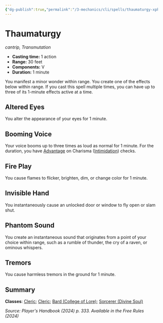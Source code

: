 ```yaml
---
{"dg-publish":true,"permalink":"/3-mechanics/cli/spells/thaumaturgy-xphb/","tags":["ttrpg-cli/compendium/src/5e/xphb","ttrpg-cli/spell/class/cleric","ttrpg-cli/spell/feat/blessed-warrior","ttrpg-cli/spell/feat/magic-initiate","ttrpg-cli/spell/level/cantrip","ttrpg-cli/spell/optfeature/pact-of-the-tome","ttrpg-cli/spell/race/tiefling","ttrpg-cli/spell/school/transmutation","ttrpg-cli/spell/subclass/college-of-lore","ttrpg-cli/spell/subclass/divine-soul"],"created":"2025-03-01T17:25:24.713-05:00","updated":"2025-03-25T22:27:48.478-04:00"}
---
```


# Thaumaturgy
*cantrip, Transmutation*  


- **Casting time:** 1 action
- **Range:** 30 feet
- **Components:** V
- **Duration:** 1 minute

You manifest a minor wonder within range. You create one of the effects below within range. If you cast this spell multiple times, you can have up to three of its 1-minute effects active at a time.

## Altered Eyes

You alter the appearance of your eyes for 1 minute.

## Booming Voice

Your voice booms up to three times as loud as normal for 1 minute. For the duration, you have [Advantage](3-Mechanics/CLI/rules/variant-rules/advantage-xphb.md) on Charisma ([Intimidation](3-Mechanics/CLI/rules/skills.md#Intimidation)) checks.

## Fire Play

You cause flames to flicker, brighten, dim, or change color for 1 minute.

## Invisible Hand

You instantaneously cause an unlocked door or window to fly open or slam shut.

## Phantom Sound

You create an instantaneous sound that originates from a point of your choice within range, such as a rumble of thunder, the cry of a raven, or ominous whispers.

## Tremors

You cause harmless tremors in the ground for 1 minute.

## Summary

**Classes**: [Cleric](list-spells-classes-cleric); [Cleric](list-spells-classes-cleric); [Bard (College of Lore)](list-spells-classes-bard-xphb-college-of-lore-xphb); [Sorcerer (Divine Soul)](list-spells-classes-sorcerer-xphb-divine-soul-xge)

*Source: Player's Handbook (2024) p. 333. Available in the Free Rules (2024)*